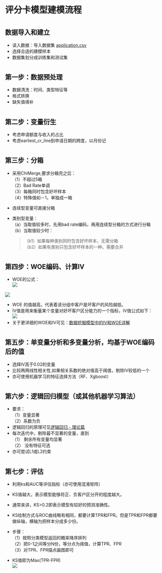 ﻿评分卡模型建模流程
====  
#
数据导入和建立 
-------
* 读入数据：导入数据集 [application.csv](https://github.com/yanx27/ScoreCard-Model-based-on-Machine-Learning/blob/master/application.csv)
* 选择合适的建模样本 
* 数据集划分成训练集和测试集
#
第一步：数据预处理
-------
* 数据清洗：时间、类型特征等
* 格式转换 
* 缺失值填补
#
第二步：变量衍生
-------
* 考虑申请额度与收入的占比
* 考虑earliest_cr_line到申请日期的跨度，以月份记

#
第三步：分箱
-------
* 采用ChiMerge,要求分箱完之后：<br>
（1）不超过5箱<br> 
（2）Bad Rate单调<br> 
（3）每箱同时包含好坏样本<br> 
（4）特殊值如－1，单独成一箱<br>

* 连续型变量可直接分箱<br> 
* 类别型变量：<br> 
（a）当取值较多时，先用bad rate编码，再用连续型分箱的方式进行分箱<br> 
（b）当取值较少时：<br> 
  >（b1）如果每种类别同时包含好坏样本，无需分箱<br> 
  >（b2）如果有类别只包含好坏样本的一种，需要合并<br> 
#
第四步：WOE编码、计算IV
-------
* WOE的公式：<br>
![](https://github.com/yanx27/ScoreCard-Model-based-on-Machine-Learning/blob/master/alg1.png)

![](https://github.com/yanx27/ScoreCard-Model-based-on-Machine-Learning/blob/master/alg2.png)
* WOE 的值越高，代表着该分组中客户是坏客户的风险越低。
* IV值是用来衡量某个变量对好坏客户区分能力的一个指标，IV值公式如下：
![](https://github.com/yanx27/ScoreCard-Model-based-on-Machine-Learning/blob/master/alg3.png)      
* 关于更详细的WOE和IV可见：[数据挖掘模型中的IV和WOE详解](https://blog.csdn.net/kevin7658/article/details/50780391)
#
第五步：单变量分析和多变量分析，均基于WOE编码后的值
-------
* 选择IV高于0.02的变量
* 比较两两线性相关性,如果相关系数的绝对值高于阈值，剔除IV较低的一个
* 亦可使用机器学习的特征选择方法（RF、Xgboost）
# 
第六步：逻辑回归模型（或其他机器学习算法）
-------
* 要求：<br>
（1）变量显著<br> 
（2）系数为负<br> 
* 逻辑回归的原理可见[逻辑回归 - 理论篇](https://blog.csdn.net/pakko/article/details/37878837)
* 每次迭代中，剔除最不显著的变量，直到<br> 
（1） 剩余所有变量均显著<br> 
（2） 没有特征可选<br> 
* 亦可尝试L1或L2约束
#
第七步：评估
-------
* 利用ks和AUC等评估指标（亦可使用混淆矩阵）
* KS值越大，表示模型能够将正、负客户区分开的程度越大。 
* 通常来讲，KS>0.2即表示模型有较好的预测准确性。
* KS绘制方式与ROC曲线略有相同，都要计算TPR和FPR。但是TPR和FPR都要做纵轴，横轴为把样本分成多少份。 
* 步骤： <br> 
（1）按照分类模型返回的概率降序排列 <br> 
（2）把0-1之间等分N份，等分点为阈值，计算TPR、FPR <br> 
（3）对TPR、FPR描点画图即可<br> 

* KS值即为Max(TPR-FPR)<br> 
![](https://github.com/yanx27/ScoreCard-Model-based-on-Machine-Learning/blob/master/ks.png)
